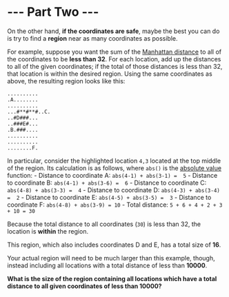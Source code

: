 # --- Part Two ---

On the other hand, **if the coordinates are safe**, maybe the best you can do is try to find a **region** near as many coordinates as possible.

For example, suppose you want the sum of the [Manhattan distance](https://en.wikipedia.org/wiki/Taxicab_geometry) to all of the coordinates to be **less than 32**.  For each location, add up the distances to all of the given coordinates; if the total of those distances is less than 32, that location is within the desired region. Using the same coordinates as above, the resulting region looks like this:
```
..........
.A........
..........
...#**#**#..C.
..#D###...
..###E#...
.B.###....
..........
..........
........F.
```

In particular, consider the highlighted location `4,3` located at the top middle of the region. Its calculation is as follows, where `abs()` is the [absolute value](https://en.wikipedia.org/wiki/Absolute_value) function:
    - Distance to coordinate A: `abs(4-1) + abs(3-1) =  5`
    - Distance to coordinate B: `abs(4-1) + abs(3-6) =  6`
    - Distance to coordinate C: `abs(4-8) + abs(3-3) =  4`
    - Distance to coordinate D: `abs(4-3) + abs(3-4) =  2`
    - Distance to coordinate E: `abs(4-5) + abs(3-5) =  3`
    - Distance to coordinate F: `abs(4-8) + abs(3-9) = 10`
    - Total distance: `5 + 6 + 4 + 2 + 3 + 10 = 30`

Because the total distance to all coordinates (`30`) is less than 32, the location is **within** the region.

This region, which also includes coordinates D and E, has a total size of **16**.

Your actual region will need to be much larger than this example, though, instead including all locations with a total distance of less than **10000**.

**What is the size of the region containing all locations which have a total distance to all given coordinates of less than 10000?**
